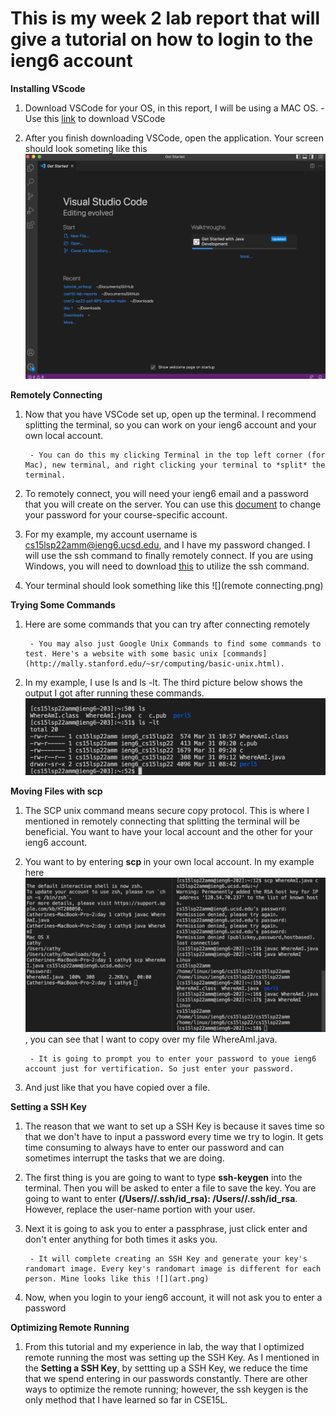 # This is my week 2 lab report that will give a tutorial on how to login to the ieng6 account

**Installing VScode**

1. Download VSCode for your OS, in this report, I will be using a MAC OS.
        - Use this [link](https://code.visualstudio.com/download) to download VSCode
       
2. After you finish downloading VSCode, open the application. Your screen should look someting like this ![](vscode.png)


**Remotely Connecting**

1. Now that you have VSCode set up, open up the terminal. I recommend splitting the terminal, so you can work on your ieng6 account and your own local account.

        - You can do this my clicking Terminal in the top left corner (for Mac), new terminal, and right clicking your terminal to *split* the terminal.

2. To remotely connect, you will need your ieng6 email and a password that you will create on the server. You can use this [document](https://cdn-uploads.piazza.com/paste/ktv2gnof3sx5bf/181c3cb053df5cf1ccaf0457f56f12a2e5aa90b139aef8c2ea8fcc590f02fadf/How-to-Reset-your-Password.pdf) to change your password for your course-specific account.

3. For my example, my account username is cs15lsp22amm@ieng6.ucsd.edu, and I have my password changed. I will use the ssh command to finally remotely connect. If you are using Windows, you will need to download [this](https://docs.microsoft.com/en-us/windows-server/administration/openssh/openssh_install_firstuse) to utilize the ssh command.

4. Your terminal should look something like this ![](remote connecting.png)


**Trying Some Commands**

1. Here are some commands that you can try after connecting remotely

        - You may also just Google Unix Commands to find some commands to test. Here's a website with some basic unix [commands](http://mally.stanford.edu/~sr/computing/basic-unix.html).
2. In my example, I use ls and ls -lt. The third picture below shows the output I got after running these commands. ![](commands.png)


**Moving Files with scp**

1. The SCP unix command means secure copy protocol. This is where I mentioned in remotely connecting that splitting the terminal will be beneficial. You want to have your local account and the other for your ieng6 account. 
2. You want to by entering **scp <file you would like to copy>** in your own local account. In my example here ![](scp.png), you can see that I want to copy over my file WhereAmI.java.
        
        - It is going to prompt you to enter your password to youe ieng6 account just for vertification. So just enter your password. 
3. And just like that you have copied over a file. 


**Setting a SSH Key**

1. The reason that we want to set up a SSH Key is because it saves time so that we don't have to input a password every time we try to login. It gets time consuming to always have to enter our password and can sometimes interrupt the tasks that we are doing.

2. The first thing is you are going to want to type **ssh-keygen** into the terminal. Then you will be asked to enter a file to save the key. You are going to want to enter **(/Users/<user-name>/.ssh/id_rsa): /Users/<user-name>/.ssh/id_rsa**. However, replace the user-name portion with your user.

3. Next it is going to ask you to enter a passphrase, just click enter and don't enter anything for both times it asks you. 
        
        - It will complete creating an SSH Key and generate your key's randomart image. Every key's randomart image is different for each person. Mine looks like this ![](art.png)
        
4. Now, when you login to your ieng6 account, it will not ask you to enter a password


**Optimizing Remote Running**

1. From this tutorial and my experience in lab, the way that I optimized remote running the most was setting up the SSH Key. As I mentioned in the **Setting a SSH Key**, by settting up a SSH Key, we reduce the time that we spend entering in our passwords constantly. There are other ways to optimize the remote running; however, the ssh keygen is the only method that I have learned so far in CSE15L. 
